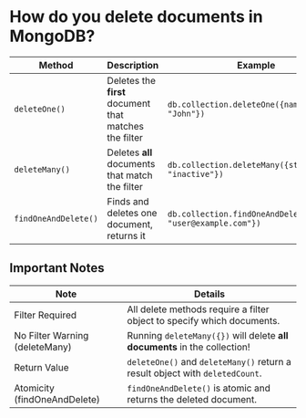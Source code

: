 # How do you delete documents in MongoDB?

Method             | Description                                       | Example                                                        |
|--------------------|---------------------------------------------------|----------------------------------------------------------------|
| `deleteOne()`      | Deletes the **first** document that matches the filter | `db.collection.deleteOne({name: "John"})`                      |
| `deleteMany()`     | Deletes **all** documents that match the filter  | `db.collection.deleteMany({status: "inactive"})`               |
| `findOneAndDelete()` | Finds and deletes one document, returns it       | `db.collection.findOneAndDelete({email: "user@example.com"})`  |

## Important Notes

| Note                                     | Details                                                                 |
|------------------------------------------|-------------------------------------------------------------------------|
| Filter Required                          | All delete methods require a filter object to specify which documents. |
| No Filter Warning (deleteMany)           | Running `deleteMany({})` will delete **all documents** in the collection! |
| Return Value                             | `deleteOne()` and `deleteMany()` return a result object with `deletedCount`. |
| Atomicity (findOneAndDelete)            | `findOneAndDelete()` is atomic and returns the deleted document.       |